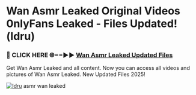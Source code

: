 # Wan Asmr Leaked Original Videos 0nlyFans Leaked - Files Updated! (ldru)

<h3>🔴 CLICK HERE 🌐==►► <a href="https://tinyurl.com/2wckxsce" rel="nofollow">Wan Asmr Leaked Updated Files</a></h3>

Get Wan Asmr Leaked and all content. Now you can access all videos and pictures of Wan Asmr Leaked. New Updated Files 2025!

[![ldru](https://i.imgur.com/AFduVYN.gif)](https://tinyurl.com/2wckxsce)
asmr wan leaked